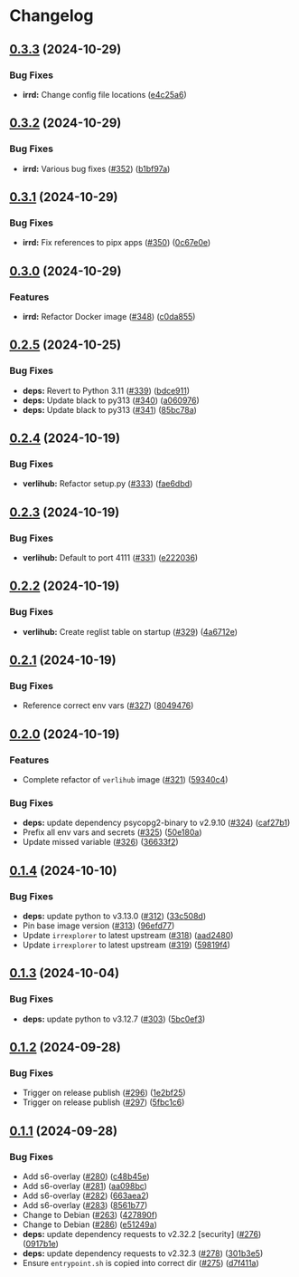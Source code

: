 # Changelog

## [0.3.3](https://github.com/MattKobayashi/containers/compare/v0.3.2...v0.3.3) (2024-10-29)


### Bug Fixes

* **irrd:** Change config file locations ([e4c25a6](https://github.com/MattKobayashi/containers/commit/e4c25a6b61dc482e22623cffdb44cbb86964e6c1))

## [0.3.2](https://github.com/MattKobayashi/containers/compare/v0.3.1...v0.3.2) (2024-10-29)


### Bug Fixes

* **irrd:** Various bug fixes ([#352](https://github.com/MattKobayashi/containers/issues/352)) ([b1bf97a](https://github.com/MattKobayashi/containers/commit/b1bf97a79728eacff266f721921798a18cfabd6a))

## [0.3.1](https://github.com/MattKobayashi/containers/compare/v0.3.0...v0.3.1) (2024-10-29)


### Bug Fixes

* **irrd:** Fix references to pipx apps ([#350](https://github.com/MattKobayashi/containers/issues/350)) ([0c67e0e](https://github.com/MattKobayashi/containers/commit/0c67e0ec715575fca207fd6587c7d80759800b48))

## [0.3.0](https://github.com/MattKobayashi/containers/compare/v0.2.5...v0.3.0) (2024-10-29)


### Features

* **irrd:** Refactor Docker image ([#348](https://github.com/MattKobayashi/containers/issues/348)) ([c0da855](https://github.com/MattKobayashi/containers/commit/c0da8559c1397e035fc80f9c353a863ca3a6ad8a))

## [0.2.5](https://github.com/MattKobayashi/containers/compare/v0.2.4...v0.2.5) (2024-10-25)


### Bug Fixes

* **deps:** Revert to Python 3.11 ([#339](https://github.com/MattKobayashi/containers/issues/339)) ([bdce911](https://github.com/MattKobayashi/containers/commit/bdce911263a2e431da86aa97eb34d047b9123310))
* **deps:** Update black to py313 ([#340](https://github.com/MattKobayashi/containers/issues/340)) ([a060976](https://github.com/MattKobayashi/containers/commit/a06097615103a66311e0ec32c4548915d891e27d))
* **deps:** Update black to py313 ([#341](https://github.com/MattKobayashi/containers/issues/341)) ([85bc78a](https://github.com/MattKobayashi/containers/commit/85bc78a7328290320ede480f3fd9737aaf62a64f))

## [0.2.4](https://github.com/MattKobayashi/containers/compare/v0.2.3...v0.2.4) (2024-10-19)


### Bug Fixes

* **verlihub:** Refactor setup.py ([#333](https://github.com/MattKobayashi/containers/issues/333)) ([fae6dbd](https://github.com/MattKobayashi/containers/commit/fae6dbd1eab4ab2a275873df69e58c99757c0cff))

## [0.2.3](https://github.com/MattKobayashi/containers/compare/v0.2.2...v0.2.3) (2024-10-19)


### Bug Fixes

* **verlihub:** Default to port 4111 ([#331](https://github.com/MattKobayashi/containers/issues/331)) ([e222036](https://github.com/MattKobayashi/containers/commit/e222036a41787140545ff140fe0b374191e7fe74))

## [0.2.2](https://github.com/MattKobayashi/containers/compare/v0.2.1...v0.2.2) (2024-10-19)


### Bug Fixes

* **verlihub:** Create reglist table on startup ([#329](https://github.com/MattKobayashi/containers/issues/329)) ([4a6712e](https://github.com/MattKobayashi/containers/commit/4a6712e1f4134a6d3bb2a0d1d4a1b69faf69f3bb))

## [0.2.1](https://github.com/MattKobayashi/containers/compare/v0.2.0...v0.2.1) (2024-10-19)


### Bug Fixes

* Reference correct env vars ([#327](https://github.com/MattKobayashi/containers/issues/327)) ([8049476](https://github.com/MattKobayashi/containers/commit/8049476ca46c9b888410b2b53f99c6511d7b63ae))

## [0.2.0](https://github.com/MattKobayashi/containers/compare/v0.1.4...v0.2.0) (2024-10-19)


### Features

* Complete refactor of `verlihub` image ([#321](https://github.com/MattKobayashi/containers/issues/321)) ([59340c4](https://github.com/MattKobayashi/containers/commit/59340c472ccfaab8ded2e9e1a4f5ddcc145e0cd4))


### Bug Fixes

* **deps:** update dependency psycopg2-binary to v2.9.10 ([#324](https://github.com/MattKobayashi/containers/issues/324)) ([caf27b1](https://github.com/MattKobayashi/containers/commit/caf27b15c2e8a2ed52d1af5b537848a6a941bff7))
* Prefix all env vars and secrets ([#325](https://github.com/MattKobayashi/containers/issues/325)) ([50e180a](https://github.com/MattKobayashi/containers/commit/50e180a6814f94bd0ce0e9a4191f1df2023dafd6))
* Update missed variable ([#326](https://github.com/MattKobayashi/containers/issues/326)) ([36633f2](https://github.com/MattKobayashi/containers/commit/36633f2a7ae4177d9be7ae891c2a58e87f5516a5))

## [0.1.4](https://github.com/MattKobayashi/containers/compare/v0.1.3...v0.1.4) (2024-10-10)


### Bug Fixes

* **deps:** update python to v3.13.0 ([#312](https://github.com/MattKobayashi/containers/issues/312)) ([33c508d](https://github.com/MattKobayashi/containers/commit/33c508d52b9da56d7a34f28c8f85f1d1620bcd95))
* Pin base image version ([#313](https://github.com/MattKobayashi/containers/issues/313)) ([96efd77](https://github.com/MattKobayashi/containers/commit/96efd778bb2d4685a66567087065f3670224f021))
* Update `irrexplorer` to latest upstream ([#318](https://github.com/MattKobayashi/containers/issues/318)) ([aad2480](https://github.com/MattKobayashi/containers/commit/aad248074da17ac4942673cba47add4a5fe21a1c))
* Update `irrexplorer` to latest upstream ([#319](https://github.com/MattKobayashi/containers/issues/319)) ([59819f4](https://github.com/MattKobayashi/containers/commit/59819f4bbc88ffdc5c24737e63b86586a7c1e340))

## [0.1.3](https://github.com/MattKobayashi/containers/compare/v0.1.2...v0.1.3) (2024-10-04)


### Bug Fixes

* **deps:** update python to v3.12.7 ([#303](https://github.com/MattKobayashi/containers/issues/303)) ([5bc0ef3](https://github.com/MattKobayashi/containers/commit/5bc0ef3dbdbf41447e91988ae95146a64cc6c6cd))

## [0.1.2](https://github.com/MattKobayashi/containers/compare/v0.1.1...v0.1.2) (2024-09-28)


### Bug Fixes

* Trigger on release publish ([#296](https://github.com/MattKobayashi/containers/issues/296)) ([1e2bf25](https://github.com/MattKobayashi/containers/commit/1e2bf25a0417347758f8e56b3213a79f107c4255))
* Trigger on release publish ([#297](https://github.com/MattKobayashi/containers/issues/297)) ([5fbc1c6](https://github.com/MattKobayashi/containers/commit/5fbc1c6525e8ad474196a6234ce9cfdf6620744a))

## [0.1.1](https://github.com/MattKobayashi/containers/compare/v0.1.0...v0.1.1) (2024-09-28)


### Bug Fixes

* Add s6-overlay ([#280](https://github.com/MattKobayashi/containers/issues/280)) ([c48b45e](https://github.com/MattKobayashi/containers/commit/c48b45ed7d2dc52e38ec0cb2d6a92c6576e88285))
* Add s6-overlay ([#281](https://github.com/MattKobayashi/containers/issues/281)) ([aa098bc](https://github.com/MattKobayashi/containers/commit/aa098bc826a77ed6357b5cef0d2ade6c1661376f))
* Add s6-overlay ([#282](https://github.com/MattKobayashi/containers/issues/282)) ([663aea2](https://github.com/MattKobayashi/containers/commit/663aea206750cc3497f0945d6294ec8b3203151f))
* Add s6-overlay ([#283](https://github.com/MattKobayashi/containers/issues/283)) ([8561b77](https://github.com/MattKobayashi/containers/commit/8561b778266b0a44f2b966cca1376ae62c57d1c3))
* Change to Debian ([#263](https://github.com/MattKobayashi/containers/issues/263)) ([427890f](https://github.com/MattKobayashi/containers/commit/427890f10e1b1b54ac62634effc4a3e6ee933b72))
* Change to Debian ([#286](https://github.com/MattKobayashi/containers/issues/286)) ([e51249a](https://github.com/MattKobayashi/containers/commit/e51249ad8c470fb1748428a9a5952066f6fc836e))
* **deps:** update dependency requests to v2.32.2 [security] ([#276](https://github.com/MattKobayashi/containers/issues/276)) ([0917b1e](https://github.com/MattKobayashi/containers/commit/0917b1ec3c2d5e1cf2ee9b2bb9e28e36d112e865))
* **deps:** update dependency requests to v2.32.3 ([#278](https://github.com/MattKobayashi/containers/issues/278)) ([301b3e5](https://github.com/MattKobayashi/containers/commit/301b3e584a72da663e2eefe2f88f8d724e254312))
* Ensure `entrypoint.sh` is copied into correct dir ([#275](https://github.com/MattKobayashi/containers/issues/275)) ([d7f411a](https://github.com/MattKobayashi/containers/commit/d7f411af731feb4a1f7efa3d2ea4d70aa0ddde78))
